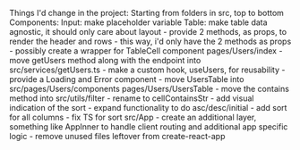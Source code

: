 Things I'd change in the project:
Starting from folders in src, top to bottom
Components:
    Input: make placeholder variable
    Table: make table data agnostic, it should only care about layout
        - provide 2 methods, as props, to render the header and rows
        - this way, i'd only have the 2 methods as props
        - possibly create a wrapper for TableCell component
pages/Users/index
    - move getUsers method along with the endpoint into src/services/getUsers.ts
    - make a custom hook, useUsers, for reusability
    - provide a Loading and Error component
    - move UsersTable into src/pages/Users/components
pages/Users/UsersTable
    - move the contains method into src/utils/filter
    - rename to cellContainsStr
    - add visual indication of the sort
    - expand functionality to do asc/desc/initial
    - add sort for all columns
    - fix TS for sort
src/App
    - create an additional layer, something like AppInner
        to handle client routing and additional app specific logic
    - remove unused files leftover from create-react-app